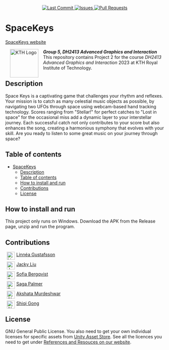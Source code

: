 <p align="center">
    <a href="https://github.com/KTH-AGI/SpaceKeys/commits/main/">
        <img alt="Last Commit" src="https://img.shields.io/github/last-commit/KTH-AGI/SpaceKeys.svg?style=flat-square&logo=github&logoColor=white">
    </a>
    <a href="https://github.com/KTH-AGI/SpaceKeys/issues">
        <img alt="Issues" src="https://img.shields.io/github/issues-raw/KTH-AGI/SpaceKeys.svg?style=flat-square&logo=github&logoColor=white">
    </a>
    <a href="https://github.com/KTH-AGI/SpaceKeys/pulls">
        <img alt="Pull Requests" src="https://img.shields.io/github/issues-pr-raw/KTH-AGI/SpaceKeys.svg?style=flat-square&logo=github&logoColor=white">
    </a>
</p>

# SpaceKeys

[SpaceKeys website](https://kth-agi.github.io/SpaceKeys/)

<img src="https://upload.wikimedia.org/wikipedia/en/thumb/e/e0/KTH_Royal_Institute_of_Technology_logo.svg/1200px-KTH_Royal_Institute_of_Technology_logo.svg.png" alt="KTH Logo" align="left" width="90" height="90" style="vertical-align:middle;margin:0px 15px">

***Group 5, DH2413 Advanced Graphics and Interaction***
This repository contains Project 2 for the course *DH2413 Advanced Graphics and Interaction* 2023 at KTH Royal Institute of Technology.


## Description
Space Keys is a captivating game that challenges your rhythm and reflexes. Your mission is to catch as many celestial music objects as possible, by navigating two UFOs through space using webcam-based hand tracking technology. Scores ranging from "Stellar!" for perfect catches to "Lost in space" for the occasional miss add a dynamic layer to your interstellar journey. Each successful catch not only contributes to your score but also enhances the song, creating a harmonious symphony that evolves with your skill. Are you ready to listen to some great music on your journey through space?



## Table of contents

- [SpaceKeys](#spacekeys)
  - [Description](#description)
  - [Table of contents](#table-of-contents)
  - [How to install and run](#how-to-install-and-run)
  - [Contributions](#contributions)
  - [License](#license)


## How to install and run
This project only runs on Windows. Download the APK from the Release page, unzip and run the program.


## Contributions
<a href="https://github.com/gustafssonlinnea"><img src="https://avatars.githubusercontent.com/u/70338667?v=4" width="25" height="25" style="vertical-align:middle;margin:0px 5px" alt="Linnéa Gustafsson" align="left"/></a> [Linnéa Gustafsson](https://github.com/gustafssonlinnea)

<a href="https://github.com/JackyL56"><img src="https://avatars.githubusercontent.com/u/22663725" width="25" height="25" style="vertical-align:middle;margin:0px 5px" alt="Jacky Liu" align="left"/></a> [Jacky Liu](https://github.com/JackyL56)

<a href="https://github.com/sofiabergqvist"><img src="https://avatars.githubusercontent.com/u/77806658?v=4" width="25" height="25" style="vertical-align:middle;margin:0px 5px" alt="Sofia Bergqvist" align="left"/></a> [Sofia Bergqvist](https://github.com/sofiabergqvist)

<a href="https://github.com/sagapalmer"><img src="https://avatars.githubusercontent.com/u/81351523?v=4" width="25" height="25" style="vertical-align:middle;margin:0px 5px" alt="Saga Palmer" align="left"/></a> [Saga Palmer](https://github.com/sagapalmer)

<a href="https://github.com/Akshatamur"><img src="https://avatars.githubusercontent.com/u/58779170?v=4" width="25" height="25" style="vertical-align:middle;margin:0px 5px" alt="Akshata Murdershwar" align="left"/></a> [Akshata Murdeshwar](https://github.com/Akshatamur)

<a href="https://github.com/XXPermanentXX"><img src="https://avatars.githubusercontent.com/u/92624196?v=4" width="25" height="25" style="vertical-align:middle;margin:0px 5px" alt="Akshata Murdershwar" align="left"/></a> [Shiqi Gong](https://github.com/XXPermanentXX)


## License
GNU General Public License. You also need to get your own individual licenses for specific assets from [Unity Asset Store](https://assetstore.unity.com/). See all the licences you need to get under [References and Resouces on our website](https://kth-agi.github.io/SpaceKeys/).

